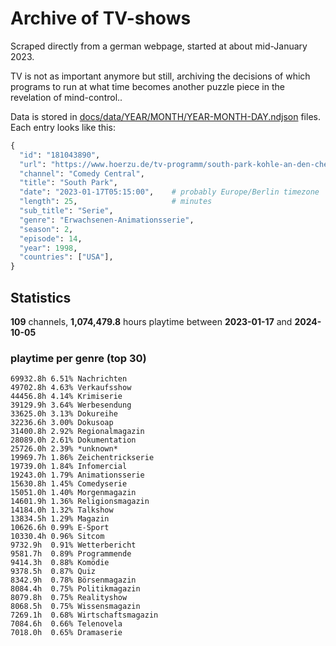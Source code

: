 # Archive of TV-shows

Scraped directly from a german webpage, started at about mid-January 2023.

TV is not as important anymore but still, archiving the decisions of which programs to run at what time
becomes another puzzle piece in the revelation of mind-control.. 

Data is stored in [docs/data/YEAR/MONTH/YEAR-MONTH-DAY.ndjson](docs/data/) files. 
Each entry looks like this:

```python
{
  "id": "181043890", 
  "url": "https://www.hoerzu.de/tv-programm/south-park-kohle-an-den-chefkoch/bid_181043890/", 
  "channel": "Comedy Central", 
  "title": "South Park", 
  "date": "2023-01-17T05:15:00",    # probably Europe/Berlin timezone 
  "length": 25,                     # minutes 
  "sub_title": "Serie", 
  "genre": "Erwachsenen-Animationsserie", 
  "season": 2, 
  "episode": 14, 
  "year": 1998, 
  "countries": ["USA"],
}
```

## Statistics

**109** channels, **1,074,479.8** hours playtime between **2023-01-17** and **2024-10-05**


### playtime per genre (top 30)

    69932.8h 6.51% Nachrichten
    49702.8h 4.63% Verkaufsshow
    44456.8h 4.14% Krimiserie
    39129.9h 3.64% Werbesendung
    33625.0h 3.13% Dokureihe
    32236.6h 3.00% Dokusoap
    31400.8h 2.92% Regionalmagazin
    28089.0h 2.61% Dokumentation
    25726.0h 2.39% *unknown*
    19969.7h 1.86% Zeichentrickserie
    19739.0h 1.84% Infomercial
    19243.0h 1.79% Animationsserie
    15630.8h 1.45% Comedyserie
    15051.0h 1.40% Morgenmagazin
    14601.9h 1.36% Religionsmagazin
    14184.0h 1.32% Talkshow
    13834.5h 1.29% Magazin
    10626.6h 0.99% E-Sport
    10330.4h 0.96% Sitcom
    9732.9h  0.91% Wetterbericht
    9581.7h  0.89% Programmende
    9414.3h  0.88% Komödie
    9378.5h  0.87% Quiz
    8342.9h  0.78% Börsenmagazin
    8084.4h  0.75% Politikmagazin
    8079.8h  0.75% Realityshow
    8068.5h  0.75% Wissensmagazin
    7269.1h  0.68% Wirtschaftsmagazin
    7084.6h  0.66% Telenovela
    7018.0h  0.65% Dramaserie
